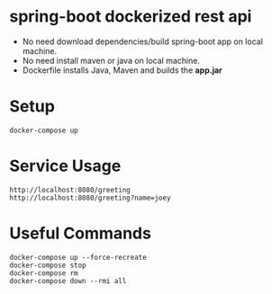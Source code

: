 # spring-boot dockerized rest api

* No need download dependencies/build spring-boot app on local machine.
* No need install maven or java on local machine.
* Dockerfile installs Java, Maven and builds the **app.jar** 

# Setup
```$xslt
docker-compose up
```

# Service Usage
```$xslt
http://localhost:8080/greeting
http://localhost:8080/greeting?name=joey
```

# Useful Commands
```$xslt
docker-compose up --force-recreate
docker-compose stop
docker-compose rm
docker-compose down --rmi all
```